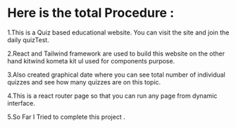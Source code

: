 # Here is the total Procedure : 

1.This is a Quiz based educational website. You can visit the site and join the daily quizTest.

2.React and Tailwind framework are used to build this website on the other hand kitwind kometa kit ul used for components purpose.

3.Also created graphical date where you can see total number of individual quizzes and see how many quizzes are on this topic.

4.This is a react router page so that you can run any page from dynamic interface.

5.So Far I Tried to complete this project .
